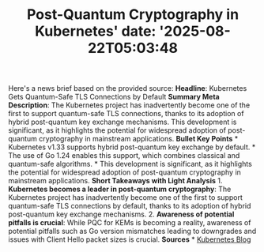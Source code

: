 ﻿---
title: "Post-Quantum Cryptography in Kubernetes'
date: '2025-08-22T05:03:48"
category: "Markets"
summary: ""
slug: "postquantum cryptography in kubernetes"
source_urls:
  - "https://kubernetes.io/blog/2025/07/18/pqc-in-k8s/"
seo:
  title: "Post-Quantum Cryptography in Kubernetes | Hash n Hedge'
  description: '"
  keywords: ["news", "markets", "brief"]
---
Here's a news brief based on the provided source:  **Headline**: Kubernetes Gets Quantum-Safe TLS Connections by Default  **Summary Meta Description**: The Kubernetes project has inadvertently become one of the first to support quantum-safe TLS connections, thanks to its adoption of hybrid post-quantum key exchange mechanisms. This development is significant, as it highlights the potential for widespread adoption of post-quantum cryptography in mainstream applications.  **Bullet Key Points**  * Kubernetes v1.33 supports hybrid post-quantum key exchange by default. * The use of Go 1.24 enables this support, which combines classical and quantum-safe algorithms. * This development is significant, as it highlights the potential for widespread adoption of post-quantum cryptography in mainstream applications.  **Short Takeaways with Light Analysis**  1. **Kubernetes becomes a leader in post-quantum cryptography**: The Kubernetes project has inadvertently become one of the first to support quantum-safe TLS connections by default, thanks to its adoption of hybrid post-quantum key exchange mechanisms. 2. **Awareness of potential pitfalls is crucial**: While PQC for KEMs is becoming a reality, awareness of potential pitfalls such as Go version mismatches leading to downgrades and issues with Client Hello packet sizes is crucial.  **Sources**  * [Kubernetes Blog](https://kubernetes.io/blog/2025/07/18/pqc-in-k8s/) 
